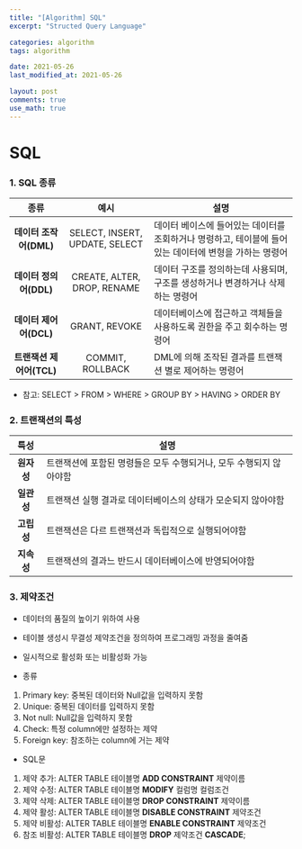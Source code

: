 ```yaml
---
title: "[Algorithm] SQL"
excerpt: "Structed Query Language"

categories: algorithm
tags: algorithm

date: 2021-05-26
last_modified_at: 2021-05-26

layout: post
comments: true
use_math: true
---
```


# SQL

### 1. SQL 종류
| 종류 | 예시 | 설명 |
| :------------: | :------------: | ----------------------------------------------------------------------- |
| **데이터 조작어(DML)** | SELECT, INSERT, UPDATE, SELECT | 데이터 베이스에 들어있는 데이터를 조회하거나 명령하고, 테이블에 들어 있는 데이터에 변형을 가하는 명령어 |
| **데이터 정의어(DDL)** | CREATE, ALTER, DROP, RENAME | 데이터 구조를 정의하는데 사용되며, 구조를 생성하거나 변경하거나 삭제하는 명령어 |
| **데이터 제어어(DCL)** | GRANT, REVOKE | 데이터베이스에 접근하고 객체들을 사용하도록 권한을 주고 회수하는 명령어 |
| **트랜잭션 제어어(TCL)** | COMMIT, ROLLBACK | DML에 의해 조작된 결과를 트랜잭션 별로 제어하는 명령어 |

* 참고: SELECT > FROM > WHERE > GROUP BY > HAVING > ORDER BY

### 2. 트랜잭션의 특성
| 특성 | 설명 |
| :------------: | ---------------------------------------------------- |
| **원자성** | 트랜잭션에 포함된 명령들은 모두 수행되거나, 모두 수행되지 않아야함 | 
| **일관성** | 트랜잭션 실행 결과로 데이터베이스의 상태가 모순되지 않아야함 | 
| **고립성** | 트랜잭션은 다르 트랜잭션과 독립적으로 실행되어야함 | 
| **지속성** | 트랜잭션의 결과느 반드시 데이터베이스에 반영되어야함 | 

### 3. 제약조건
* 데이터의 품질의 높이기 위하여 사용
* 테이블 생성시 무결성 제약조건을 정의하여 프로그래밍 과정을 줄여줌
* 일시적으로 활성화 또는 비활성화 가능

* 종류 
1. Primary key: 중복된 데이터와 Null값을 입력하지 못함
2. Unique: 중복된 데이터를 입력하지 못함
3. Not null: Null값을 입력하지 못함
4. Check: 특정 column에만 설정하는 제약
5. Foreign key: 참조하는 column에 거는 제약

* SQL문
1. 제약 추가: ALTER TABLE 테이블명 **ADD CONSTRAINT** 제약이름
2. 제약 수정: ALTER TABLE 테이블명 **MODIFY** 컬럼명 컬럼조건
3. 제약 삭제: ALTER TABLE 테이블명 **DROP CONSTRAINT** 제약이름
4. 제약 활성: ALTER TABLE 테이블명 **DISABLE CONSTRAINT** 제약조건
5. 제약 비활성: ALTER TABLE 테이블명 **ENABLE CONSTRAINT** 제약조건
6. 참조 비활성: ALTER TABLE 테이블명 **DROP** 제약조건 **CASCADE**;

